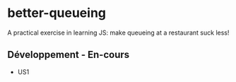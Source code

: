 # better-queueing
A practical exercise in learning JS: make queueing at a restaurant suck less!

## Développement - En-cours
* US1
